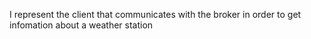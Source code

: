 I represent the client that communicates with the broker in order to get infomation about a weather station